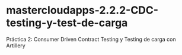 # mastercloudapps-2.2.2-CDC-testing-y-test-de-carga
Práctica 2: Consumer Driven Contract Testing y Testing de carga con Artillery
